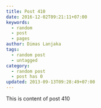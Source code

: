 ```yaml
---
title: Post 410
date: 2016-12-02T09:21:11+07:00
keywords:
  - random
  - post
  - pages
author: Dimas Lanjaka
tags:
  - random post
  - untagged
category:
  - random post
  - post has 0
updated: 2013-09-13T09:28:49+07:00
---
```

This is content of post 410